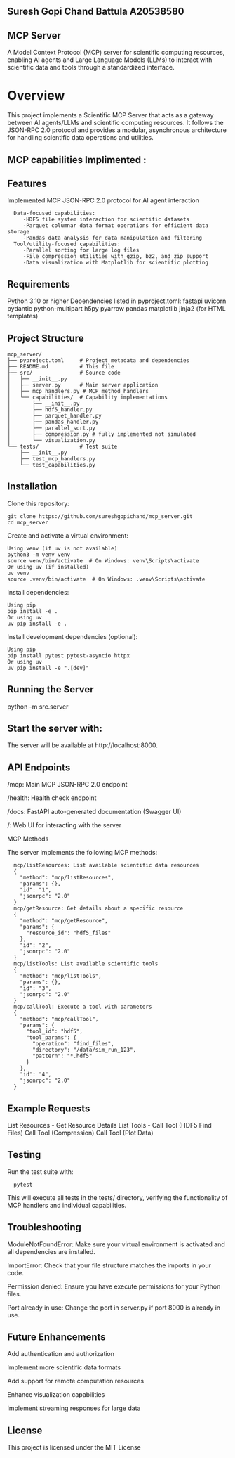 ## Suresh Gopi Chand Battula A20538580

## MCP Server

A Model Context Protocol (MCP) server for scientific computing resources, enabling AI agents and Large Language Models (LLMs) to interact with scientific data and tools through a standardized interface.

# Overview

This project implements a Scientific MCP Server that acts as a gateway between AI agents/LLMs and scientific computing resources. It follows the JSON-RPC 2.0 protocol and provides a modular, asynchronous architecture for handling scientific data operations and utilities.

## MCP capabilities Implimented : 
## Features

Implemented MCP JSON-RPC 2.0 protocol for AI agent interaction

      Data-focused capabilities:
         -HDF5 file system interaction for scientific datasets
         -Parquet columnar data format operations for efficient data storage
         -Pandas data analysis for data manipulation and filtering
      Tool/utility-focused capabilities:
         -Parallel sorting for large log files
         -File compression utilities with gzip, bz2, and zip support
         -Data visualization with Matplotlib for scientific plotting

## Requirements

Python 3.10 or higher
Dependencies listed in pyproject.toml:
    fastapi
    uvicorn
    pydantic
    python-multipart
    h5py
    pyarrow
    pandas
    matplotlib
    jinja2 (for HTML templates)

## Project Structure
    mcp_server/
    ├── pyproject.toml     # Project metadata and dependencies
    ├── README.md          # This file
    ├── src/               # Source code
    │   ├── __init__.py
    │   ├── server.py      # Main server application
    │   ├── mcp_handlers.py # MCP method handlers
    │   └── capabilities/  # Capability implementations
    │       ├── __init__.py
    │       ├── hdf5_handler.py
    │       ├── parquet_handler.py
    │       ├── pandas_handler.py
    │       ├── parallel_sort.py
    │       ├── compression.py # fully implemented not simulated
    │       └── visualization.py
    └── tests/             # Test suite
        ├── __init__.py
        ├── test_mcp_handlers.py
        └── test_capabilities.py

## Installation

Clone this repository:

    git clone https://github.com/sureshgopichand/mcp_server.git
    cd mcp_server

Create and activate a virtual environment:

    Using venv (if uv is not available)
    python3 -m venv venv
    source venv/bin/activate  # On Windows: venv\Scripts\activate
    Or using uv (if installed)
    uv venv
    source .venv/bin/activate  # On Windows: .venv\Scripts\activate

 Install dependencies:
 
    Using pip
    pip install -e .
    Or using uv
    uv pip install -e .

Install development dependencies (optional):

    Using pip
    pip install pytest pytest-asyncio httpx
    Or using uv
    uv pip install -e ".[dev]"


## Running the Server

python -m src.server

## Start the server with:

The server will be available at http://localhost:8000.

## API Endpoints

/mcp: Main MCP JSON-RPC 2.0 endpoint

/health: Health check endpoint

/docs: FastAPI auto-generated documentation (Swagger UI)

/: Web UI for interacting with the server

MCP Methods

The server implements the following MCP methods:

      mcp/listResources: List available scientific data resources
      {
        "method": "mcp/listResources",
        "params": {},
        "id": "1",
        "jsonrpc": "2.0"
      }
      mcp/getResource: Get details about a specific resource
      {
        "method": "mcp/getResource",
        "params": {
          "resource_id": "hdf5_files"
        },
        "id": "2",
        "jsonrpc": "2.0"
      }
      mcp/listTools: List available scientific tools
      {
        "method": "mcp/listTools",
        "params": {},
        "id": "3",
        "jsonrpc": "2.0"
      }
      mcp/callTool: Execute a tool with parameters
      {
        "method": "mcp/callTool",
        "params": {
          "tool_id": "hdf5",
          "tool_params": {
            "operation": "find_files",
            "directory": "/data/sim_run_123",
            "pattern": "*.hdf5"
          }
        },
        "id": "4",
        "jsonrpc": "2.0"
      }

## Example Requests

List Resources - Get Resource Details
List Tools     - Call Tool (HDF5 Find Files)
Call Tool (Compression)
Call Tool (Plot Data)

## Testing

Run the test suite with:

      pytest

This will execute all tests in the tests/ directory, verifying the functionality of MCP handlers and individual capabilities.

## Troubleshooting

ModuleNotFoundError: Make sure your virtual environment is activated and all dependencies are installed.

ImportError: Check that your file structure matches the imports in your code.

Permission denied: Ensure you have execute permissions for your Python files.

Port already in use: Change the port in server.py if port 8000 is already in use.

## Future Enhancements

Add authentication and authorization

Implement more scientific data formats

Add support for remote computation resources

Enhance visualization capabilities

Implement streaming responses for large data

## License
This project is licensed under the MIT License
